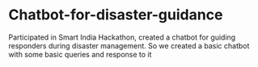 # Chatbot-for-disaster-guidance

Participated in Smart India Hackathon, created a chatbot for guiding responders during disaster management. So we created a basic chatbot with some basic queries and response to it
